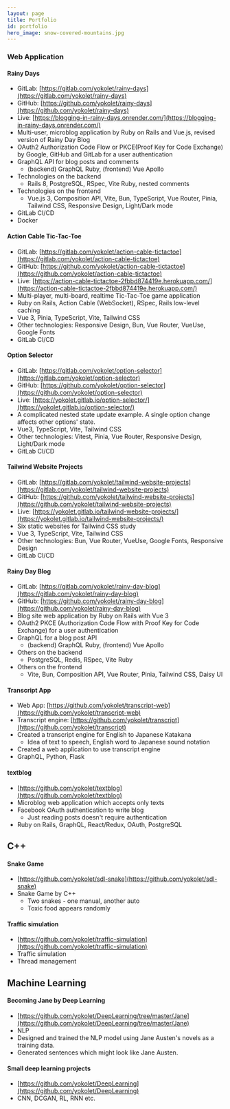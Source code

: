 ```yaml
---
layout: page
title: Portfolio
id: portfolio
hero_image: snow-covered-mountains.jpg
---
```


### Web Application

#### Rainy Days
- GitLab: [https://gitlab.com/yokolet/rainy-days](https://gitlab.com/yokolet/rainy-days)
- GitHub: [https://github.com/yokolet/rainy-days](https://github.com/yokolet/rainy-days)
- Live: [https://blogging-in-rainy-days.onrender.com/](https://blogging-in-rainy-days.onrender.com/)
- Multi-user, microblog application by Ruby on Rails and Vue.js, revised version of Rainy Day Blog
- OAuth2 Authorization Code Flow or PKCE(Proof Key for Code Exchange) by Google, GitHub and GitLab for a user authentication
- GraphQL API for blog posts and comments
    - (backend) GraphQL Ruby, (frontend) Vue Apollo
- Technologies on the backend
    - Rails 8, PostgreSQL, RSpec, Vite Ruby, nested comments
- Technologies on the frontend
    - Vue.js 3, Composition API, Vite, Bun, TypeScript, Vue Router, Pinia, Tailwind CSS, Responsive Design, Light/Dark mode
- GitLab CI/CD
- Docker

#### Action Cable Tic-Tac-Toe
- GitLab: [https://gitlab.com/yokolet/action-cable-tictactoe](https://gitlab.com/yokolet/action-cable-tictactoe)
- GitHub: [https://github.com/yokolet/action-cable-tictactoe](https://github.com/yokolet/action-cable-tictactoe)
- Live: [https://action-cable-tictactoe-2fbbd874419e.herokuapp.com/](https://action-cable-tictactoe-2fbbd874419e.herokuapp.com/)
- Multi-player, multi-board, realtime Tic-Tac-Toe game application
- Ruby on Rails, Action Cable (WebSocket), RSpec, Rails low-level caching
- Vue 3, Pinia, TypeScript, Vite, Tailwind CSS
- Other technologies: Responsive Design, Bun, Vue Router, VueUse, Google Fonts
- GitLab CI/CD

#### Option Selector
- GitLab: [https://gitlab.com/yokolet/option-selector](https://gitlab.com/yokolet/option-selector)
- GitHub: [https://github.com/yokolet/option-selector](https://github.com/yokolet/option-selector)
- Live: [https://yokolet.gitlab.io/option-selector/](https://yokolet.gitlab.io/option-selector/)
- A complicated nested state update example. A single option change affects other options' state.
- Vue3, TypeScript, Vite, Tailwind CSS
- Other technologies: Vitest, Pinia, Vue Router, Responsive Design, Light/Dark mode
- GitLab CI/CD

#### Tailwind Website Projects
- GitLab: [https://gitlab.com/yokolet/tailwind-website-projects](https://gitlab.com/yokolet/tailwind-website-projects)
- GitHub: [https://github.com/yokolet/tailwind-website-projects](https://github.com/yokolet/tailwind-website-projects)
- Live: [https://yokolet.gitlab.io/tailwind-website-projects/](https://yokolet.gitlab.io/tailwind-website-projects/)
- Six static websites for Tailwind CSS study
- Vue 3, TypeScript, Vite, Tailwind CSS
- Other technologies: Bun, Vue Router, VueUse, Google Fonts, Responsive Design
- GitLab CI/CD

#### Rainy Day Blog
- GitLab: [https://gitlab.com/yokolet/rainy-day-blog](https://gitlab.com/yokolet/rainy-day-blog)
- GitHub: [https://github.com/yokolet/rainy-day-blog](https://github.com/yokolet/rainy-day-blog)
- Blog site web application by Ruby on Rails with Vue 3
- OAuth2 PKCE (Authorization Code Flow with Proof Key for Code Exchange) for a user authentication
- GraphQL for a blog post API
    - (backend) GraphQL Ruby, (frontend) Vue Apollo
- Others on the backend
    - PostgreSQL, Redis, RSpec, Vite Ruby
- Others on the frontend
    - Vite, Bun, Composition API, Vue Router, Pinia, Tailwind CSS, Daisy UI

#### Transcript App
- Web App: [https://github.com/yokolet/transcript-web](https://github.com/yokolet/transcript-web)
- Transcript engine: [https://github.com/yokolet/transcript](https://github.com/yokolet/transcript)
- Created a transcript engine for English to Japanese Katakana
    - Idea of text to speech, English word to Japanese sound notation
- Created a web application to use transcript engine
- GraphQL, Python, Flask

#### textblog
- [https://github.com/yokolet/textblog](https://github.com/yokolet/textblog)
- Microblog web application which accepts only texts
- Facebook OAuth authentication to write blog
    - Just reading posts doesn't require authentication
- Ruby on Rails, GraphQL, React/Redux, OAuth, PostgreSQL

## C++

#### Snake Game
- [https://github.com/yokolet/sdl-snake](https://github.com/yokolet/sdl-snake)
- Snake Game by C++
    - Two snakes - one manual, another auto
    - Toxic food appears randomly

#### Traffic simulation
- [https://github.com/yokolet/traffic-simulation](https://github.com/yokolet/traffic-simulation)
- Traffic simulation
- Thread management

## Machine Learning

#### Becoming Jane by Deep Learning
- [https://github.com/yokolet/DeepLearning/tree/master/Jane](https://github.com/yokolet/DeepLearning/tree/master/Jane)
- NLP
- Designed and trained the NLP model using Jane Austen's novels as a training data.
- Generated sentences which might look like Jane Austen.

#### Small deep learning projects
- [https://github.com/yokolet/DeepLearning](https://github.com/yokolet/DeepLearning)
- CNN, DCGAN, RL, RNN etc.
